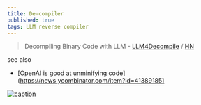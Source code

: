 ```yaml
---
title: De-compiler
published: true
tags: LLM reverse compiler
---
```

> Decompiling Binary Code with LLM - [	LLM4Decompile](https://github.com/albertan017/LLM4Decompile?tab=readme-ov-file#llm4decompile) / [HN](https://news.ycombinator.com/item?id=39733275)

see also
- [OpenAI is good at unminifying code](https://news.ycombinator.com/item?id=41389185]

[![caption](https://github.com/albertan017/LLM4Decompile/raw/main/samples/pipeline.png)](https://github.com/albertan017/LLM4Decompile?tab=readme-ov-file#llm4decompile)
